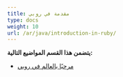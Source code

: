 ```yaml
---
title: مقدمة في روبي
type: docs
weight: 10
url: /ar/java/introduction-in-ruby/
---
```


**يتضمن هذا القسم المواضيع التالية:**

- [مرحبًا بالعالم في روبي](/cells/ar/java/hello-world-in-ruby/)
